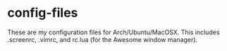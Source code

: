 config-files
============
These are my configuration files for Arch/Ubuntu/MacOSX. 
This includes .screenrc, .vimrc, and rc.lua (for the Awesome window manager).
